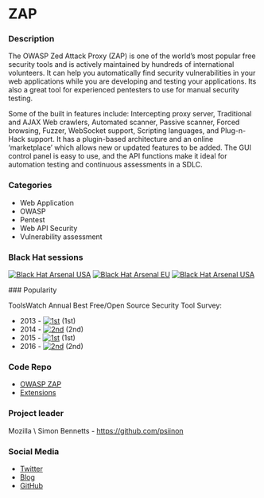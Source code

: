 # ZAP

### Description

The OWASP Zed Attack Proxy (ZAP) is one of the world’s most popular free security tools and is actively maintained by hundreds of international volunteers. It can help you automatically find security vulnerabilities in your web applications while you are developing and testing your applications. Its also a great tool for experienced pentesters to use for manual security testing. 

Some of the built in features include: Intercepting proxy server, Traditional and AJAX Web crawlers, Automated scanner, Passive scanner, Forced browsing, Fuzzer, WebSocket support, Scripting languages, and Plug-n-Hack support. It has a plugin-based architecture and an online ‘marketplace’ which allows new or updated features to be added. The GUI control panel is easy to use, and the API functions make it ideal for automation testing and continuous assessments in a SDLC.

### Categories

* Web Application 
* OWASP
* Pentest
* Web API Security
* Vulnerability assessment

### Black Hat sessions

[![Black Hat Arsenal USA](https://www.toolswatch.org/badges/arsenal/2016.svg)](https://www.toolswatch.org/2016/09/the-black-hat-arsenal-europe-2016-line-up/)
[![Black Hat Arsenal EU](https://www.toolswatch.org/badges/arsenal/2014.svg)](https://www.toolswatch.org/2014/09/lineup-for-the-blackhat-arsenal-europe-2014/)
[![Black Hat Arsenal USA](https://www.toolswatch.org/badges/arsenal/2014.svg)](https://www.toolswatch.org/2014/06/black-hat-usa-2014-arsenal-tools-speaker-list/)

### Popularity

ToolsWatch Annual Best Free/Open Source Security Tool Survey:
* 2013 - [![1st](https://www.toolswatch.org/badges/toptools/rank1_2013.svg)](https://www.toolswatch.org/2013/12/2013-top-security-tools-as-voted-by-toolswatch-org-readers) (1st)
* 2014 - [![2nd](https://www.toolswatch.org/badges/toptools/2014.svg)](https://www.toolswatch.org/2015/01/2014-top-security-tools-as-voted-by-toolswatch-org-readers) (2nd)
* 2015 - [![1st](https://www.toolswatch.org/badges/toptools/rank1_2015.svg)](https://www.toolswatch.org/2016/02/2015-top-security-tools-as-voted-by-toolswatch-org-readers) (1st)
* 2016 - [![2nd](https://www.toolswatch.org/badges/toptools/2016.svg)](https://www.toolswatch.org/2017/02/2016-top-security-tools-as-voted-by-toolswatch-org-readers) (2nd)
 
### Code Repo

* [OWASP ZAP](https://github.com/zaproxy/zaproxy)
* [Extensions](https://github.com/zaproxy/zap-extensions)

### Project leader 

Mozilla \ Simon Bennetts -  https://github.com/psiinon

### Social Media 

* [Twitter](https://twitter.com/zaproxy)
* [Blog](https://zaproxy.blogspot.co.uk)
* [GitHub](https://github.com/zaproxy)

              
